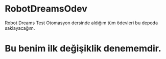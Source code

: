 # RobotDreamsOdev
Robot Dreams Test Otomasyon dersinde aldığım tüm ödevleri bu depoda saklayacağım.
# Bu benim ilk değişiklik denememdir.